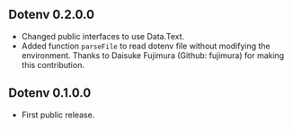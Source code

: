 ## Dotenv 0.2.0.0

* Changed public interfaces to use Data.Text.
* Added function `parseFile` to read dotenv file without modifying the
  environment. Thanks to Daisuke Fujimura (Github: fujimura) for making this
  contribution.
  
## Dotenv 0.1.0.0

* First public release.
